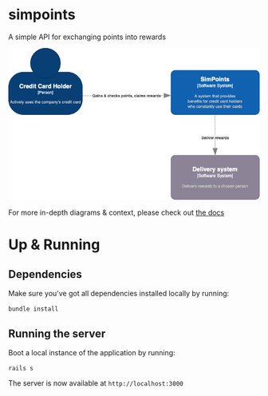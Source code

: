 # simpoints

A simple API for exchanging points into rewards

![SimPoints-C1 drawio](docs/img/SimPoints-C1.drawio.png)

For more in-depth diagrams & context, please check out [the docs](docs/README.md)

# Up & Running

## Dependencies

Make sure you've got all dependencies installed locally by running:

```shell script
bundle install
```

## Running the server

Boot a local instance of the application by running:

```shell script
rails s
```

The server is now available at `http://localhost:3000`